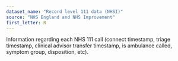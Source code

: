 ```yaml
---
dataset_name: "Record level 111 data (NHSI)"
source: "NHS England and NHS Improvement"
first_letter: R
---
```

Information regarding each NHS 111 call (connect timestamp, triage timestamp, clinical advisor transfer timestamp, is ambulance called, symptom group, disposition, etc).